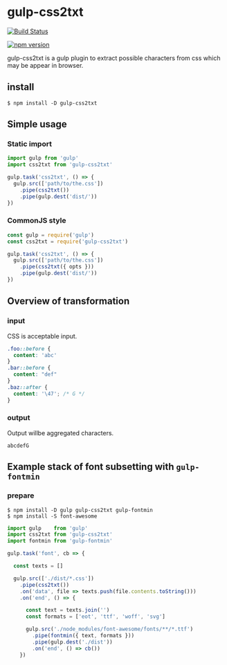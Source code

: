 # gulp-css2txt

[![Build Status](https://travis-ci.org/KamataRyo/gulp-css2txt.svg?branch=master)](https://travis-ci.org/KamataRyo/gulp-css2txt)

[![npm version](https://badge.fury.io/js/gulp-css2txt.svg)](https://badge.fury.io/js/gulp-css2txt)


gulp-css2txt is a gulp plugin to extract possible characters from css which may be appear in browser.

## install

```shell
$ npm install -D gulp-css2txt
```

## Simple usage

### Static import

```javascript
import gulp from 'gulp'
import css2txt from 'gulp-css2txt'

gulp.task('css2txt', () => {
  gulp.src(['path/to/the.css'])
    .pipe(css2txt())
    .pipe(gulp.dest('dist/'))
})
```

### CommonJS style

```javascript
const gulp = require('gulp')
const css2txt = require('gulp-css2txt')

gulp.task('css2txt', () => {
  gulp.src(['path/to/the.css'])
    .pipe(css2txt({ opts }))
    .pipe(gulp.dest('dist/'))
})
```

## Overview of transformation

### input

CSS is acceptable input.

```css
.foo::before {
  content: 'abc'
}
.bar::before {
  content: "def"
}
.baz::after {
  content: '\47'; /* G */
}
```

### output

Output willbe aggregated characters.

```text
abcdefG
```

## Example stack of font subsetting with `gulp-fontmin`

### prepare

```shell
$ npm install -D gulp gulp-css2txt gulp-fontmin
$ npm install -S font-awesome
```

```javascript
import gulp    from 'gulp'
import css2txt from 'gulp-css2txt'
import fontmin from 'gulp-fontmin'

gulp.task('font', cb => {

  const texts = []

  gulp.src(['./dist/*.css'])
    .pipe(css2txt())
    .on('data', file => texts.push(file.contents.toString()))
    .on('end', () => {

      const text = texts.join('')
      const formats = ['eot', 'ttf', 'woff', 'svg']

      gulp.src('./node_modules/font-awesome/fonts/**/*.ttf')
        .pipe(fontmin({ text, formats }))
        .pipe(gulp.dest('./dist'))
        .on('end', () => cb())
    })
```
